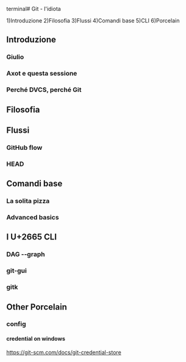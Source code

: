 terminal# Git - l'idiota

1)Introduzione
2)Filosofia
3)Flussi
4)Comandi base
5)CLI
6)Porcelain

## Introduzione
### Giulio
### Axot e questa sessione
### Perché DVCS, perché Git

## Filosofia

## Flussi
### GitHub flow
### HEAD

## Comandi base
### La solita pizza
### Advanced basics

## I U+2665 CLI
### DAG --graph
### git-gui
### gitk

## Other Porcelain
### config
#### credential on windows
https://git-scm.com/docs/git-credential-store


